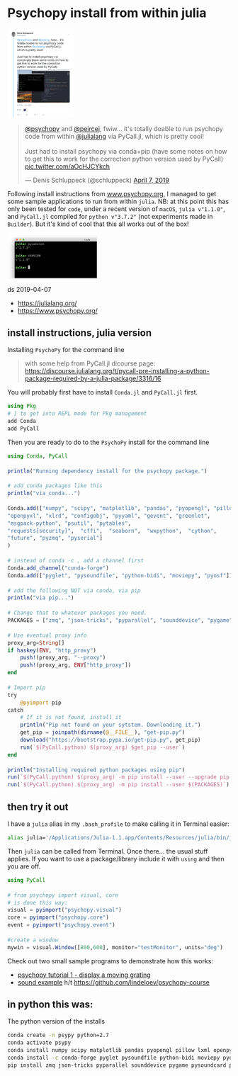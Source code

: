 # Psychopy install from within julia

<img src="twitter-card.png" height="200px"/>

<blockquote class="twitter-tweet" data-lang="en"><p lang="en" dir="ltr"><a href="https://twitter.com/psychopy?ref_src=twsrc%5Etfw">@psychopy</a> and <a href="https://twitter.com/peircej?ref_src=twsrc%5Etfw">@peircej</a>, fwiw... it&#39;s totally doable to run psychopy code from within <a href="https://twitter.com/JuliaLang?ref_src=twsrc%5Etfw">@julialang</a> via PyCall.jl, which is pretty cool!<br><br>Just had to install psychopy via conda+pip (have some notes on how to get this to work for the correction python version used by PyCall) <a href="https://t.co/aOcHJCYkch">pic.twitter.com/aOcHJCYkch</a></p>&mdash; Denis Schluppeck (@schluppeck) <a href="https://twitter.com/schluppeck/status/1114883361586196480?ref_src=twsrc%5Etfw">April 7, 2019</a></blockquote>

<!-- <script async src="https://platform.twitter.com/widgets.js" charset="utf-8"></script> -->


Following install instructions from www.psychopy.org, I managed to get some sample applications to run from within ``julia``. NB: at this point this has only been tested for ``code``, under a recent version of ``macOS``, ``julia v"1.1.0"``, and ``PyCall.jl`` compiled for ``python v"3.7.2"`` (not experiments made in ``Builder``). But it's kind of cool that this all works out of the box!

<img src="julia-version.png" width="40%"/>

ds 2019-04-07

- https://julialang.org/
- https://www.psychopy.org/

## install instructions, julia version

Installing ``PsychoPy`` for the command line

> with some help from PyCall.jl dicourse page:
> https://discourse.julialang.org/t/pycall-pre-installing-a-python-package-required-by-a-julia-package/3316/16

You will probably first have to install ``Conda.jl`` and ``PyCall.jl`` first.

```julia
using Pkg
# ] to get into REPL mode for Pkg management
add Conda
add PyCall
```

Then you are ready to do to the ``PsychoPy`` install for the command line

```julia
using Conda, PyCall

println("Running dependency install for the psychopy package.")

# add conda packages like this
println("via conda...")

Conda.add(["numpy", "scipy", "matplotlib", "pandas", "pyopengl", "pillow", "lxml",
"openpyxl", "xlrd", "configobj", "pyyaml", "gevent", "greenlet",
"msgpack-python", "psutil", "pytables",
"requests[security]",  "cffi",  "seaborn",  "wxpython",  "cython",
"future", "pyzmq", "pyserial"]
)

# instead of conda -c , add a channel first
Conda.add_channel("conda-forge")
Conda.add(["pyglet", "pysoundfile", "python-bidi", "moviepy", "pyosf"])

# add the following NOT via conda, via pip
println("via pip...")

# Change that to whatever packages you need.
PACKAGES = ["zmq", "json-tricks", "pyparallel", "sounddevice", "pygame", "pysoundcard", "psychopy_ext", "psychopy"]

# Use eventual proxy info
proxy_arg=String[]
if haskey(ENV, "http_proxy")
    push!(proxy_arg, "--proxy")
    push!(proxy_arg, ENV["http_proxy"])
end

# Import pip
try
    @pyimport pip
catch
    # If it is not found, install it
    println("Pip not found on your sytstem. Downloading it.")
    get_pip = joinpath(dirname(@__FILE__), "get-pip.py")
    download("https://bootstrap.pypa.io/get-pip.py", get_pip)
    run(`$(PyCall.python) $(proxy_arg) $get_pip --user`)
end

println("Installing required python packages using pip")
run(`$(PyCall.python) $(proxy_arg) -m pip install --user --upgrade pip setuptools`)
run(`$(PyCall.python) $(proxy_arg) -m pip install --user $(PACKAGES)`)
```

## then try it out

I have a ``julia`` alias in my ``.bash_profile`` to make calling it in Terminal easier:

```bash
alias julia='/Applications/Julia-1.1.app/Contents/Resources/julia/bin/julia'
```

Then ``julia`` can be called from Terminal. Once there... the usual stuff applies. If you want to use a package/library include it with ``using`` and then you are off.

```julia
using PyCall

# from psychopy import visual, core
# is done this way:
visual = pyimport("psychopy.visual")
core = pyimport("psychopy.core")
event = pyimport("psychopy.event")

#create a window
mywin = visual.Window([800,600], monitor="testMonitor", units="deg")
```

Check out two small sample programs to demonstrate how this works:

- [psychopy tutorial 1 - display a moving grating](pp.jl)
- [sound example](sp.jl) h/t https://github.com/lindeloev/psychopy-course


## in python this was:

The python version of the installs

```bash
conda create -n psypy python=2.7
conda activate psypy
conda install numpy scipy matplotlib pandas pyopengl pillow lxml openpyxl xlrd configobj pyyaml gevent greenlet msgpack-python psutil pytables requests[security] cffi seaborn wxpython cython future pyzmq pyserial
conda install -c conda-forge pyglet pysoundfile python-bidi moviepy pyosf
pip install zmq json-tricks pyparallel sounddevice pygame pysoundcard psychopy_ext psychopy
```
